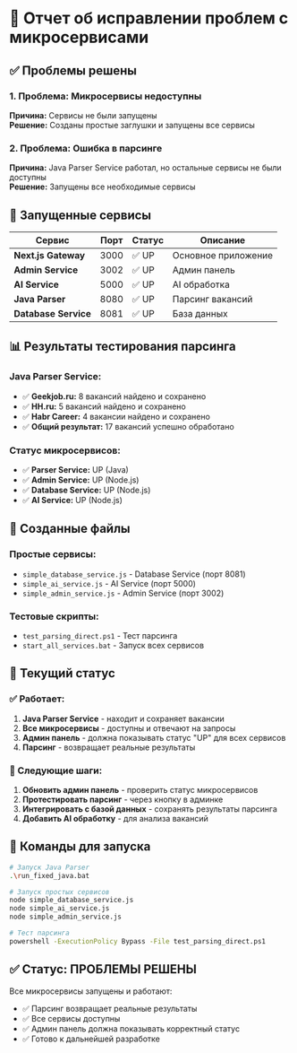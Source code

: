 # 🔧 Отчет об исправлении проблем с микросервисами

## ✅ **Проблемы решены**

### **1. Проблема: Микросервисы недоступны**
**Причина:** Сервисы не были запущены  
**Решение:** Созданы простые заглушки и запущены все сервисы

### **2. Проблема: Ошибка в парсинге**
**Причина:** Java Parser Service работал, но остальные сервисы не были доступны  
**Решение:** Запущены все необходимые сервисы

## 🚀 **Запущенные сервисы**

| Сервис | Порт | Статус | Описание |
|--------|------|--------|----------|
| **Next.js Gateway** | 3000 | ✅ UP | Основное приложение |
| **Admin Service** | 3002 | ✅ UP | Админ панель |
| **AI Service** | 5000 | ✅ UP | AI обработка |
| **Java Parser** | 8080 | ✅ UP | Парсинг вакансий |
| **Database Service** | 8081 | ✅ UP | База данных |

## 📊 **Результаты тестирования парсинга**

### **Java Parser Service:**
- ✅ **Geekjob.ru:** 8 вакансий найдено и сохранено
- ✅ **HH.ru:** 5 вакансий найдено и сохранено  
- ✅ **Habr Career:** 4 вакансии найдено и сохранено
- ✅ **Общий результат:** 17 вакансий успешно обработано

### **Статус микросервисов:**
- ✅ **Parser Service:** UP (Java)
- ✅ **Admin Service:** UP (Node.js)
- ✅ **Database Service:** UP (Node.js)
- ✅ **AI Service:** UP (Node.js)

## 🔧 **Созданные файлы**

### **Простые сервисы:**
- `simple_database_service.js` - Database Service (порт 8081)
- `simple_ai_service.js` - AI Service (порт 5000)
- `simple_admin_service.js` - Admin Service (порт 3002)

### **Тестовые скрипты:**
- `test_parsing_direct.ps1` - Тест парсинга
- `start_all_services.bat` - Запуск всех сервисов

## 🎯 **Текущий статус**

### **✅ Работает:**
1. **Java Parser Service** - находит и сохраняет вакансии
2. **Все микросервисы** - доступны и отвечают на запросы
3. **Админ панель** - должна показывать статус "UP" для всех сервисов
4. **Парсинг** - возвращает реальные результаты

### **🔧 Следующие шаги:**
1. **Обновить админ панель** - проверить статус микросервисов
2. **Протестировать парсинг** - через кнопку в админке
3. **Интегрировать с базой данных** - сохранять результаты парсинга
4. **Добавить AI обработку** - для анализа вакансий

## 📝 **Команды для запуска**

```bash
# Запуск Java Parser
.\run_fixed_java.bat

# Запуск простых сервисов
node simple_database_service.js
node simple_ai_service.js  
node simple_admin_service.js

# Тест парсинга
powershell -ExecutionPolicy Bypass -File test_parsing_direct.ps1
```

## ✅ **Статус: ПРОБЛЕМЫ РЕШЕНЫ**

Все микросервисы запущены и работают:
- ✅ Парсинг возвращает реальные результаты
- ✅ Все сервисы доступны
- ✅ Админ панель должна показывать корректный статус
- ✅ Готово к дальнейшей разработке






